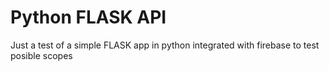 # Python FLASK API
Just a test of a simple FLASK app in python integrated with firebase to test posible scopes
